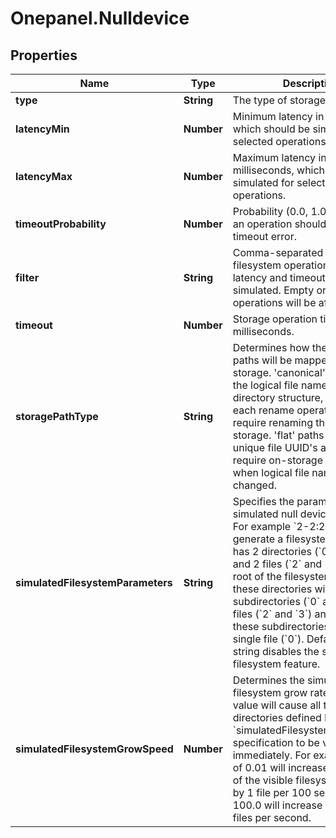 # Onepanel.Nulldevice

## Properties
Name | Type | Description | Notes
------------ | ------------- | ------------- | -------------
**type** | **String** | The type of storage. | 
**latencyMin** | **Number** | Minimum latency in milliseconds, which should be simulated for selected operations.  | [optional] 
**latencyMax** | **Number** | Maximum latency in milliseconds, which should be simulated for selected operations.  | [optional] 
**timeoutProbability** | **Number** | Probability (0.0, 1.0), with which an operation should return a timeout error.  | [optional] [default to 0.0]
**filter** | **String** | Comma-separated list of filesystem operations, for which latency and timeout should be simulated. Empty or &#39;*&#39; mean all operations will be affected.  | [optional] [default to &#39;*&#39;]
**timeout** | **Number** | Storage operation timeout in milliseconds. | [optional] 
**storagePathType** | **String** | Determines how the logical file paths will be mapped on the storage. &#39;canonical&#39; paths reflect the logical file names and directory structure, however each rename operation will require renaming the files on the storage. &#39;flat&#39; paths are based on unique file UUID&#39;s and do not require on-storage rename when logical file name is changed.  | [optional] [default to &#39;canonical&#39;]
**simulatedFilesystemParameters** | **String** | Specifies the parameters for a simulated null device filesystem. For example &#x60;2-2:2-2:0-1&#x60; will generate a filesystem tree which has 2 directories (&#x60;0&#x60; and &#x60;1&#x60;) and 2 files (&#x60;2&#x60; and &#x60;3&#x60;) in the root of the filesystem, each of these directories will have 2 subdirectories (&#x60;0&#x60; and &#x60;1&#x60;) and 2 files (&#x60;2&#x60; and &#x60;3&#x60;) and each of these subdirectories has only a single file (&#x60;0&#x60;). Default empty string disables the simulated filesystem feature.  | [optional] [default to &#39;&#39;]
**simulatedFilesystemGrowSpeed** | **Number** | Determines the simulated filesystem grow rate. Default 0.0 value will cause all the files and directories defined by the &#x60;simulatedFilesystemParameters&#x60; specification to be visible immediately. For example value of 0.01 will increase the number of the visible filesystem entries by 1 file per 100 seconds, while 100.0 will increase it by 100 files per second.  | [optional] [default to 0.0]


